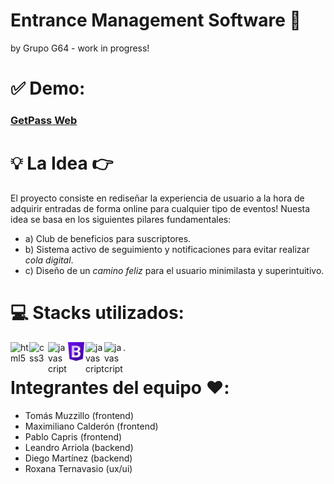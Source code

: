# Entrance Management Software :rocket:

by Grupo G64 - work in progress!

# :white_check_mark: Demo:

### [GetPass Web](https://getpass-app.netlify.app/index.html)

# :bulb: La Idea :point_right:

El proyecto consiste en rediseñar la experiencia de usuario a la hora de adquirir entradas de forma online para cualquier tipo de eventos!
Nuesta idea se basa en los siguientes pilares fundamentales:

- a) Club de beneficios para suscriptores.
- b) Sistema activo de seguimiento y notificaciones para evitar realizar _cola digital_.
- c) Diseño de un _camino feliz_ para el usuario minimilasta y superintuitivo.

# :computer: Stacks utilizados:

<img alt="html5" width= "30px" align="left" src= "https://cdn-icons-png.flaticon.com/128/1051/1051277.png" />
<img alt="css3" width= "30px" align="left" src= "https://cdn-icons-png.flaticon.com/128/732/732190.png" />
<img alt="javascript" width= "30px" align="left" src= "https://cdn.icon-icons.com/icons2/2108/PNG/512/javascript_icon_130900.png" />
<img alt="javascript" width= "30px" align="left" src= "https://raw.githubusercontent.com/themedotid/bootstrap-icon/HEAD/docs/bootstrap-icon-css.png" />
<img alt="javascript" width= "30px" align="left" src= "https://avatars.githubusercontent.com/u/1134463?v=4" />
<img alt="javascript" width= "30px" align="left" src= "https://encrypted-tbn0.gstatic.com/images?q=tbn:ANd9GcRXL2L5LWSonB-AZD4D_5GxZBbew3jbUoZ9yVN8fFBttOXljVlGA3SnGm5pVY2s9DK4tv0&usqp=CAU" />.

# Integrantes del equipo :heart::

- Tomás Muzzillo (frontend)
- Maximiliano Calderón (frontend)
- Pablo Capris (frontend)
- Leandro Arriola (backend)
- Diego Martínez (backend)
- Roxana Ternavasio (ux/ui)
